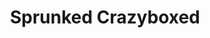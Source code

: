 ---
slug: sprunked-crazyboxed
title: Sprunked Crazyboxed
description: "Sprunked Crazyboxed is an exciting online game. Play for free directly in your browser!"
icon: /images/new_mods/Sprunked Crazyboxed.png
url: https://wowtbc.net/sprunkin/sprunked-crazyboxed/index.html
previewImage: /images/new_mods/Sprunked Crazyboxed.png
type: new mods

# SEO配置
seo:
  title: "Sprunked Crazyboxed - Play Free Online Game | Fun Browser Games"
  description: "Sprunked Crazyboxed - Play this fun online game for free in your browser. No download required!"
  ogImage: "/images/new_mods/Sprunked Crazyboxed.png"
  keywords: "sprunked-crazyboxed, online game, browser game, free game, new mods game, play online"

videoUrls:
  - https://www.youtube.com/embed/example1
  - https://www.youtube.com/embed/example2

whyPlay:
  title: "Why Play Sprunked Crazyboxed?"
  items:
    - "Immersive Gameplay: Sprunked Crazyboxed offers an engaging and immersive gaming experience that will keep you entertained for hours"
    - "Challenging Levels: Test your skills with increasingly difficult challenges and obstacles"
    - "Beautiful Graphics: Enjoy stunning visuals and smooth animations that bring the game world to life"
    - "Regular Updates: New content and features are added regularly to keep the game fresh and exciting"
    - "Free to Play: Experience all the fun without spending a penny"
    - "Community Features: Connect with other players, share strategies, and compete for high scores"
    - "Cross-Platform: Play on any device with a web browser, no downloads required"

features:
  title: "Key Features of Sprunked Crazyboxed"
  image: "/images/new_mods/Sprunked Crazyboxed.png"
  items:
    - "Intuitive Controls: Easy to learn controls make Sprunked Crazyboxed accessible for players of all skill levels"
    - "Multiple Game Modes: Enjoy various gameplay options that provide different challenges and experiences"
    - "Character Customization: Personalize your gaming experience with unique characters and items"
    - "Achievement System: Complete special tasks to earn rewards and recognition"
    - "Leaderboards: Compete with players worldwide and see who can achieve the highest scores"

characteristics:
  title: "Game Characteristics"
  image: "/images/new_mods/Sprunked Crazyboxed.png"
  items:
    - "Genre: New mods game with elements of strategy and skill"
    - "Difficulty: Suitable for both casual gamers and those seeking a challenge"
    - "Play Time: Quick sessions or extended gameplay, depending on your preference"
    - "Art Style: Vibrant and engaging visuals that enhance the gaming experience"
    - "Sound Design: Immersive audio that complements the gameplay perfectly"

info: "Sprunked Crazyboxed is an exciting online game that offers players a unique and engaging gaming experience. With its intuitive controls, stunning visuals, and challenging gameplay, Sprunked Crazyboxed provides hours of entertainment for players of all ages and skill levels. Whether you're looking for a quick gaming session during a break or an extended play session, Sprunked Crazyboxed delivers an immersive experience that will keep you coming back for more. The game features multiple levels of increasing difficulty, ensuring that players are constantly challenged as they progress. With regular updates adding new content and features, Sprunked Crazyboxed remains fresh and exciting, providing endless entertainment options for its growing community of players."

howToPlayIntro: "Welcome to Sprunked Crazyboxed! This guide will walk you through the basics and help you master the game. Whether you're a beginner or looking to improve your skills, these tips and instructions will enhance your gaming experience."

howToPlaySteps:
  - title: "Getting Started"
    description: "Begin your Sprunked Crazyboxed adventure by familiarizing yourself with the controls. Use your keyboard or mouse to navigate through the game interface. The tutorial will guide you through the basic mechanics and help you understand the objectives."
  - title: "Understanding the Objectives"
    description: "In Sprunked Crazyboxed, your main goal is to progress through levels by completing specific objectives. Each level presents unique challenges that require different strategies and approaches."
  - title: "Mastering the Controls"
    description: "Practice using the controls to improve your precision and reaction time. Sprunked Crazyboxed requires quick reflexes and strategic thinking to overcome obstacles and defeat opponents."
  - title: "Utilizing Power-ups"
    description: "Collect power-ups throughout the game to enhance your abilities and overcome difficult challenges. Each power-up offers unique advantages that can be crucial for success."
  - title: "Developing Strategies"
    description: "As you progress in Sprunked Crazyboxed, develop effective strategies for different scenarios. Analyze patterns, anticipate challenges, and adapt your approach to maximize your performance."

faq:
  title: "Frequently Asked Questions about Sprunked Crazyboxed"
  items:
    - question: "Is Sprunked Crazyboxed free to play?"
      answer: "Yes, Sprunked Crazyboxed is completely free to play directly in your web browser. No downloads or purchases are required to enjoy the full game experience."
    - question: "Can I play Sprunked Crazyboxed on mobile devices?"
      answer: "Yes, Sprunked Crazyboxed is optimized for both desktop and mobile play. You can enjoy the game on any device with a web browser and internet connection."
    - question: "Are there any in-game purchases?"
      answer: "While Sprunked Crazyboxed is free to play, there may be optional in-game purchases available for cosmetic items or additional features that don't affect core gameplay."
    - question: "How often is Sprunked Crazyboxed updated?"
      answer: "The developers regularly update Sprunked Crazyboxed with new content, features, and improvements based on player feedback and game performance."
    - question: "Can I play Sprunked Crazyboxed offline?"
      answer: "Currently, Sprunked Crazyboxed requires an internet connection to play as it's a browser-based online game."
    - question: "Is Sprunked Crazyboxed suitable for children?"
      answer: "Yes, Sprunked Crazyboxed is designed to be family-friendly and suitable for players of all ages."
    - question: "How do I report bugs or issues?"
      answer: "If you encounter any problems while playing Sprunked Crazyboxed, you can report them through the game's support page or contact the developers directly through their website."
    - question: "Still Have Questions?"
      answer: "If you have additional questions about Sprunked Crazyboxed that aren't covered in this FAQ, please visit our support center or contact our customer service team for assistance."
---
